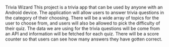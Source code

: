 Trivia Wizard 
This project is a trivia app that can be used by anyone with an Android device. The application will allow users to answer trivia questions in the category of their choosing. There will be a wide array of topics for the user to choose from, and users will also be allowed to pick the difficulty of their quiz. The data we are using for the trivia questions will be come from an API and information will be fetched for each quiz. There will be a score counter so that users can see how many answers they have gotten correct. 
